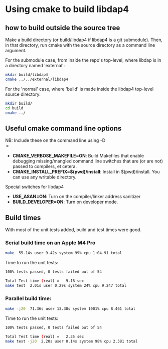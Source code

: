 
# Using cmake to build libdap4

## how to build outside the source tree

Make a build directory (or build/libdap4 if libdap4 is a git submodule).
Then, in that directory, run cmake with the source directory as a command line
argument.

For the submodule case, from inside the repo's top-level, where libdap is in
a directory named 'external':
```bash
mkdir build/libdap4
cmake ../../external/libdap4
```

For the 'normal' case, where 'build' is made inside the libdap4 top-level
source directory:
```bash
mkdir build/
cd build
cmake ../
```

## Useful cmake command line options

NB: Include these on the command line using -D<option>=<value>

* **CMAKE_VERBOSE_MAKEFILE=ON**: Build Makefiles that enable debugging missing/mangled
command line switches that are (or are not) passed to compilers, et cetera.
* **CMAKE_INSTALL_PREFIX=\$(pwd)/install**: Install in \$(pwd)/install. You can use
any writable directory.

Special switches for libdap4

* **USE_ASAN=ON**: Turn on the compiler/linker address sanitizer
* **BUILD_DEVELOPER=ON**: Turn on developer mode.

## Build times

With most of the unit tests added, build and test times were good.

### Serial build time on an Apple M4 Pro
```bash
make  55.14s user 9.42s system 99% cpu 1:04.91 total
```
Time to run the unit tests:
```bash
100% tests passed, 0 tests failed out of 54

Total Test time (real) =   9.18 sec
make test  2.01s user 0.29s system 24% cpu 9.247 total
```

### Parallel build time:
```bash
make -j20  71.36s user 13.38s system 1001% cpu 8.461 total
```
Time to run the unit tests:
```bash
100% tests passed, 0 tests failed out of 54

Total Test time (real) =   2.35 sec
make test -j20  2.20s user 0.14s system 98% cpu 2.381 total
```